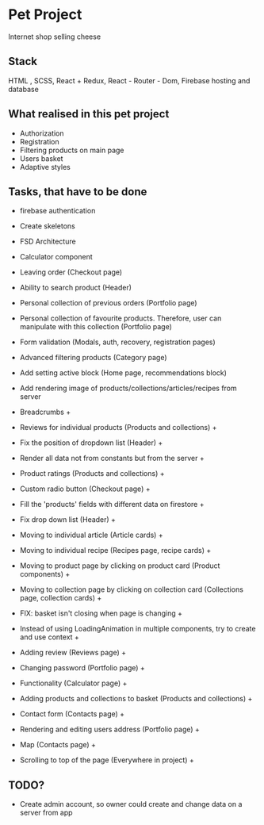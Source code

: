 # Pet Project
Internet shop selling cheese

## Stack
HTML , SCSS, React + Redux, React - Router - Dom, Firebase hosting and database

## What realised in this pet project
- Authorization
- Registration
- Filtering products on main page
- Users basket
- Adaptive styles

## Tasks, that have to be done
- firebase authentication 
- Create skeletons 
- FSD Architecture
- Calculator component
- Leaving order (Checkout page)
- Ability to search product (Header)
- Personal collection of previous orders (Portfolio page)
- Personal collection of favourite products. Therefore, user can manipulate with this collection (Portfolio page)
- Form validation (Modals, auth, recovery, registration pages)
- Advanced filtering products (Category page)
- Add setting active block (Home page, recommendations block)
- Add rendering image of products/collections/articles/recipes from server

- Breadcrumbs + 
- Reviews for individual products (Products and collections) +
- Fix the position of dropdown list (Header) +
- Render all data not from constants but from the server +
- Product ratings (Products and collections) +
- Custom radio button (Checkout page) +
- Fill the 'products' fields with different data on firestore +
- Fix drop down list (Header) +
- Moving to individual article (Article cards) +
- Moving to individual recipe (Recipes page, recipe cards) +
- Moving to product page by clicking on product card (Product components) +
- Moving to collection page by clicking on collection card (Collections page, collection cards) +
- FIX: basket isn't closing when page is changing +
- Instead of using LoadingAnimation in multiple components, try to create and use context +
- Adding review (Reviews page) +
- Changing password (Portfolio page) + 
- Functionality (Calculator page) +
- Adding products and collections to basket (Products and collections) +
- Contact form (Contacts page) +
- Rendering and editing users address (Portfolio page) +
- Map (Contacts page) +
- Scrolling to top of the page (Everywhere in project) +


## TODO? 
- Create admin account, so owner could create and change data on a server from app